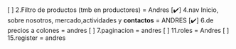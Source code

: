 [ ] 2.Filtro de productos (tmb en productores) = Andres
[✔️] 4.nav Inicio, sobre nosotros, mercado,actividades y **contactos** = ANDRES
[✔️] 6.de precios a colones = andres
[ ] 7.paginacion = andres
[ ] 11.roles = Andres
[ ] 15.register = andres
